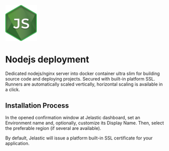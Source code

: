 <p align="left">
<img src="images/nodeJS-logo.png" width="100">
</p>

# Nodejs deployment

Dedicated nodejs/nginx server into docker container ultra slim for building source code and deploying projects. Secured with built-in platform SSL.
Runners are automatically scaled vertically, horizontal scaling is available in a click.

## Installation Process

In the opened confirmation window at Jelastic dashboard, set an Environment name and, optionally, customize its Display Name. Then, select the preferable region (if several are available).

By default, Jelastic will issue a platform built-in SSL certificate for your application.
